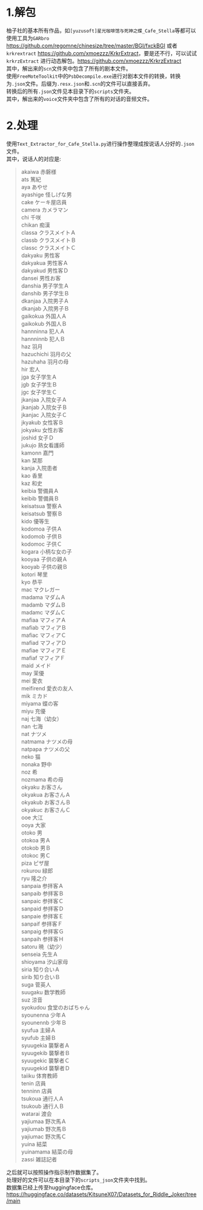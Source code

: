 # 1.解包
柚子社的基本所有作品，如``[yuzusoft]星光咖啡馆与死神之蝶_Cafe_Stella``等都可以使用工具为``GARbro`` <https://github.com/regomne/chinesize/tree/master/BGI/fxckBGI> 或者 ``krkrextract`` <https://github.com/xmoezzz/KrkrExtract>，要是还不行，可以试试 ``krkrzExtract`` 进行动态解包。<https://github.com/xmoezzz/KrkrzExtract><br>
其中，解出来的``scn``文件夹中包含了所有的剧本文件。 <br>
使用``FreeMoteToolkit``中的``PsbDecompile.exe``进行对剧本文件的转换，转换为``.json``文件。后缀为``.resx.json``和``.scn``的文件可以直接丢弃。<br>
转换后的所有``.json``文件见本目录下的``scripts``文件夹。<br>
其中，解出来的``voice``文件夹中包含了所有的对话的音频文件。 <br>
# 2.处理
使用``Text_Extractor_for_Cafe_Stella.py``进行操作整理成按说话人分好的``.json``文件。<br>
其中，说话人的对应是: <br>
>
>akaiwa 赤磐様 <br>
ats 篤紀 <br>
aya あやせ <br>
ayashige 怪しげな男 <br>
cake ケーキ屋店員 <br>
camera カメラマン <br>
chi 千咲 <br>
chikan 痴漢 <br>
classa クラスメイトＡ <br>
classb クラスメイトＢ <br>
classc クラスメイトＣ <br>
dakyaku 男性客 <br>
dakyakua 男性客Ａ <br>
dakyakud 男性客Ｄ <br>
dansei 男性お客 <br>
danshia 男子学生Ａ <br>
danshib 男子学生Ｂ <br>
dkanjaa 入院男子Ａ <br>
dkanjab 入院男子Ｂ <br>
gaikokua 外国人Ａ <br>
gaikokub 外国人Ｂ <br>
hannninna 犯人Ａ <br>
hannninnb 犯人Ｂ <br>
haz 羽月 <br>
hazuchichi 羽月の父 <br>
hazuhaha 羽月の母 <br>
hir 宏人 <br>
jga 女子学生Ａ <br>
jgb 女子学生Ｂ <br>
jgc 女子学生Ｃ <br>
jkanjaa 入院女子Ａ <br>
jkanjab 入院女子Ｂ <br>
jkanjac 入院女子Ｃ <br>
jkyakub 女性客Ｂ <br>
jokyaku 女性お客 <br>
joshid 女子Ｄ <br>
jukujo 熟女看護師 <br>
kamonn 嘉門 <br>
kan 栞那 <br>
kanja 入院患者 <br>
kao 香里 <br>
kaz 和史 <br>
keibia 警備員Ａ <br>
keibib 警備員Ｂ <br>
keisatsua 警察Ａ <br>
keisatsub 警察Ｂ <br>
kido 優等生 <br>
kodomoa 子供Ａ <br>
kodomob 子供Ｂ <br>
kodomoc 子供Ｃ <br>
kogara 小柄な女の子 <br>
kooyaa 子供の親Ａ <br>
kooyab 子供の親Ｂ <br>
kotori 琴里 <br>
kyo 恭平 <br>
mac マクレガー <br>
madama マダムＡ <br>
madamb マダムＢ <br>
madamc マダムＣ <br>
mafiaa マフィアＡ <br>
mafiab マフィアＢ <br>
mafiac マフィアＣ <br>
mafiad マフィアＤ <br>
mafiae マフィアＥ <br>
mafiaf マフィアＦ <br>
maid メイド <br>
may 茉優 <br>
mei 愛衣 <br>
meifirend 愛衣の友人 <br>
mik ミカド <br>
miyama 蝶の客 <br>
miyu 充優 <br>
naj 七海（幼女） <br>
nan 七海 <br>
nat ナツメ <br>
natmama ナツメの母 <br>
natpapa ナツメの父 <br>
neko 猫 <br>
nonaka 野中 <br>
noz 希 <br>
nozmama 希の母 <br>
okyaku お客さん <br>
okyakua お客さんＡ <br>
okyakub お客さんＢ <br>
okyakuc お客さんＣ <br>
ooe 大江 <br>
ooya 大家 <br>
otoko 男 <br>
otokoa 男Ａ <br>
otokob 男Ｂ <br>
otokoc 男Ｃ <br>
piza ピザ屋 <br>
rokurou 緑郎 <br>
ryu 隆之介 <br>
sanpaia 参拝客Ａ <br>
sanpaib 参拝客Ｂ <br>
sanpaic 参拝客Ｃ <br>
sanpaid 参拝客Ｄ <br>
sanpaie 参拝客Ｅ <br>
sanpaif 参拝客Ｆ <br>
sanpaig 参拝客Ｇ <br>
sanpaih 参拝客Ｈ <br>
satoru 暁（幼少） <br>
senseia 先生Ａ <br>
shioyama 汐山家母 <br>
siria 知り合いＡ <br>
sirib 知り合いＢ <br>
suga 菅英人 <br>
suugaku 数学教師 <br>
suz 涼音 <br>
syokudou 食堂のおばちゃん <br>
syounenna 少年Ａ <br>
syounennb 少年Ｂ <br>
syufua 主婦Ａ <br>
syufub 主婦Ｂ <br>
syuugekia 襲撃者Ａ <br>
syuugekib 襲撃者Ｂ <br>
syuugekic 襲撃者Ｃ <br>
syuugekid 襲撃者Ｄ <br>
taiiku 体育教師 <br>
tenin 店員 <br>
tenninn 店員 <br>
tsukoua 通行人Ａ <br>
tsukoub 通行人Ｂ <br>
watarai 渡会 <br>
yajiumaa 野次馬Ａ <br>
yajiumab 野次馬Ｂ <br>
yajiumac 野次馬Ｃ <br>
yuina 結菜 <br>
yuinamama 結菜の母 <br>
zassi 雑誌記者 <br>

之后就可以按照操作指示制作数据集了。<br>
处理好的文件可以在本目录下的``scripts_json``文件夹中找到。<br>
数据集已经上传至huggingface仓库。<https://huggingface.co/datasets/KitsuneX07/Datasets_for_Riddle_Joker/tree/main>
